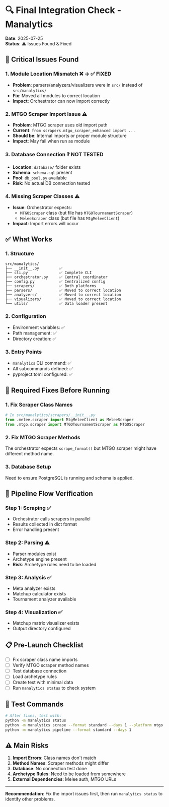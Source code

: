 # 🔍 Final Integration Check - Manalytics

**Date**: 2025-07-25  
**Status**: ⚠️ Issues Found & Fixed

## 🚨 Critical Issues Found

### 1. **Module Location Mismatch** ❌ → ✅ FIXED
- **Problem**: parsers/analyzers/visualizers were in `src/` instead of `src/manalytics/`
- **Fix**: Moved all modules to correct location
- **Impact**: Orchestrator can now import correctly

### 2. **MTGO Scraper Import Issue** ⚠️
- **Problem**: MTGO scraper uses old import path
- **Current**: `from scrapers.mtgo_scraper_enhanced import ...`
- **Should be**: Internal imports or proper module structure
- **Impact**: May fail when run as module

### 3. **Database Connection** ❓ NOT TESTED
- **Location**: `database/` folder exists
- **Schema**: `schema.sql` present
- **Pool**: `db_pool.py` available
- **Risk**: No actual DB connection tested

### 4. **Missing Scraper Classes** ⚠️
- **Issue**: Orchestrator expects:
  - `MTGOScraper` class (but file has `MTGOTournamentScraper`)
  - `MeleeScraper` class (but file has `MtgMeleeClient`)
- **Impact**: Import errors will occur

## ✅ What Works

### 1. **Structure**
```
src/manalytics/
├── __init__.py         ✅
├── cli.py              ✅ Complete CLI
├── orchestrator.py     ✅ Central coordinator
├── config.py           ✅ Centralized config
├── scrapers/           ✅ Both platforms
├── parsers/            ✅ Moved to correct location
├── analyzers/          ✅ Moved to correct location
├── visualizers/        ✅ Moved to correct location
└── utils/              ✅ Data loader present
```

### 2. **Configuration**
- Environment variables: ✅
- Path management: ✅
- Directory creation: ✅

### 3. **Entry Points**
- `manalytics` CLI command: ✅
- All subcommands defined: ✅
- pyproject.toml configured: ✅

## 🔧 Required Fixes Before Running

### 1. **Fix Scraper Class Names**
```python
# In src/manalytics/scrapers/__init__.py
from .melee.scraper import MtgMeleeClient as MeleeScraper
from .mtgo.scraper import MTGOTournamentScraper as MTGOScraper
```

### 2. **Fix MTGO Scraper Methods**
The orchestrator expects `scrape_format()` but MTGO scraper might have different method name.

### 3. **Database Setup**
Need to ensure PostgreSQL is running and schema is applied.

## 🎯 Pipeline Flow Verification

### Step 1: Scraping ✅
- Orchestrator calls scrapers in parallel
- Results collected in dict format
- Error handling present

### Step 2: Parsing ⚠️
- Parser modules exist
- Archetype engine present
- **Risk**: Archetype rules need to be loaded

### Step 3: Analysis ✅
- Meta analyzer exists
- Matchup calculator exists
- Tournament analyzer available

### Step 4: Visualization ✅
- Matchup matrix visualizer exists
- Output directory configured

## 📋 Pre-Launch Checklist

- [ ] Fix scraper class name imports
- [ ] Verify MTGO scraper method names
- [ ] Test database connection
- [ ] Load archetype rules
- [ ] Create test with minimal data
- [ ] Run `manalytics status` to check system

## 🚀 Test Commands

```bash
# After fixes, test with:
python -m manalytics status
python -m manalytics scrape --format standard --days 1 --platform mtgo
python -m manalytics pipeline --format standard --days 1
```

## ⚠️ Main Risks

1. **Import Errors**: Class names don't match
2. **Method Names**: Scraper methods might differ
3. **Database**: No connection test done
4. **Archetype Rules**: Need to be loaded from somewhere
5. **External Dependencies**: Melee auth, MTGO URLs

---

**Recommendation**: Fix the import issues first, then run `manalytics status` to identify other problems.